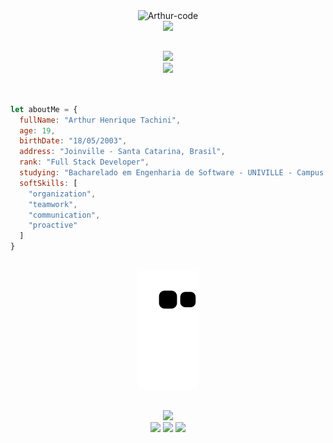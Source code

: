 <div align="center">
  <img alt="Arthur-code" height="180" src="https://i.pinimg.com/originals/ac/8f/61/ac8f610d390a504026b5e7bd2b67818f.gif">
</div>

<div align="center">
    <img src="https://readme-typing-svg.demolab.com/?font=Roboto&weight=900&size=34&duration=1&pause=1&color=5F9C8C&center=true&vCenter=true&repeat=false&width=520&lines=Hello,+my+name+is+Arthur+Tachini!">
</div>

##

<div align="center">
  <div>
    <img src="https://readme-typing-svg.demolab.com/?font=Roboto&weight=900&size=20&duration=1&pause=1&color=5F9C8C&center=true&vCenter=true&repeat=false&width=460&lines=My+technologies:">
  </div>
  <div>
    <img src="https://skillicons.dev/icons?i=html,css,bootstrap,js,php,laravel,mysql,git" />
  </div>
</div>
</div><br>

##

```Javascript
let aboutMe = {
  fullName: "Arthur Henrique Tachini",
  age: 19,
  birthDate: "18/05/2003",
  address: "Joinville - Santa Catarina, Brasil",
  rank: "Full Stack Developer",
  studying: "Bacharelado em Engenharia de Software - UNIVILLE - Campus Joinville",
  softSkills: [
    "organization",
    "teamwork",
    "communication",
    "proactive"
  ]
}
```

##

<div align="center">

  ![Snake animation](https://github.com/tachiniarthur/tachiniarthur/blob/output/github-contribution-grid-snake.svg)

</div>

##
  
<div align="center">
  <img src="https://readme-typing-svg.demolab.com/?font=Roboto&weight=900&size=20&duration=1&pause=1&color=5F9C8C&center=true&vCenter=true&repeat=false&width=460&lines=You+can+reach+me+at:">
  <div>
    <a href="https://www.linkedin.com/in/arthurtachini" target="_blank"><img src="https://img.shields.io/badge/-LinkedIn-%230077B5?style=for-the-badge&logo=linkedin&logoColor=white" target="_blank"></a>
    <a href="https://www.instagram.com/tachiini_/" target="_blank"><img src="https://img.shields.io/badge/-Instagram-%23E4405F?style=for-the-badge&logo=instagram&logoColor=white" target="_blank"></a>
    <a href = "mailto:tachiniarthur@gmail.com"><img src="https://img.shields.io/badge/-Gmail-%23333?style=for-the-badge&logo=gmail&logoColor=white" target="_blank"></a>
  </div>
</div>
